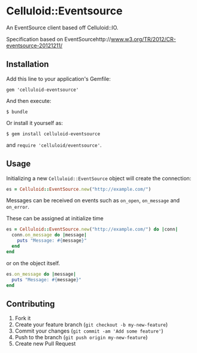 # Celluloid::Eventsource

An EventSource client based off Celluloid::IO.

Specification based on EventSourcehttp://www.w3.org/TR/2012/CR-eventsource-20121211/

## Installation

Add this line to your application's Gemfile:

    gem 'celluloid-eventsource'

And then execute:

    $ bundle

Or install it yourself as:

    $ gem install celluloid-eventsource

and `require 'celluloid/eventsource'`.

## Usage

Initializing a new `Celluloid::EventSource` object will create the connection:

```ruby
es = Celluloid::EventSource.new("http://example.com/")
```

Messages can be received on events such as `on_open`, `on_message` and `on_error`.

These can be assigned at initialize time

```ruby
es = Celluloid::EventSource.new("http://example.com/") do |conn|
  conn.on_message do |message|
    puts "Message: #{message}"
  end
end
```

or on the object itself.

```ruby
es.on_message do |message|
  puts "Message: #{message}"
end
```

## Contributing

1. Fork it
2. Create your feature branch (`git checkout -b my-new-feature`)
3. Commit your changes (`git commit -am 'Add some feature'`)
4. Push to the branch (`git push origin my-new-feature`)
5. Create new Pull Request
